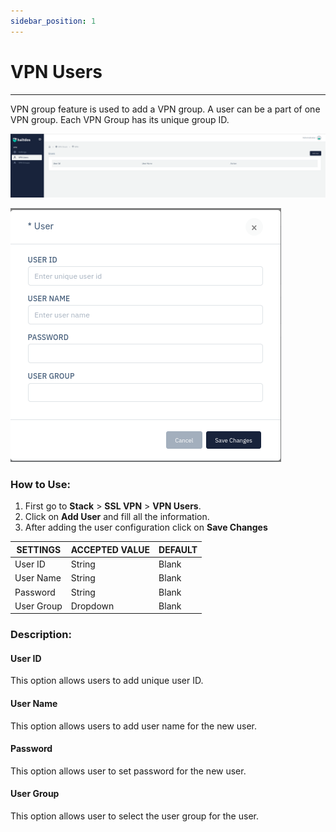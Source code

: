```yaml
---
sidebar_position: 1
---
```


# VPN Users

---

VPN group feature is used to add a VPN group. A user can be a part of one VPN group. Each VPN Group has its unique group ID.  

![vpnusers](/img/vpn/v6/docs/vpnusers1.png)  

![vpnusers](/img/vpn/v6/docs/vpnusers2.png)  

### How to Use:

1. First go to **Stack** > **SSL VPN** > **VPN Users**.
2. Click on **Add User** and fill all the information.
3. After adding the user configuration click on **Save Changes**

| SETTINGS   | ACCEPTED VALUE | DEFAULT |
|------------|----------------|---------|
| User ID    | String         | Blank   |
| User Name  | String         | Blank   |
| Password   | String         | Blank   |
| User Group | Dropdown       | Blank   |


### Description:

#### User ID
This option allows users to add unique user ID.  

#### User Name
This option allows users to add user name for the new user.  

#### Password
This option allows user to set password for the new user.  

#### User Group
This option allows user to select the user group for the user.  
